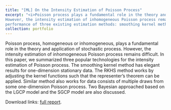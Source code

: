 ```yaml
---
title: "[ML] On the Intensity Estimation of Poisson Process"
excerpt: "<i>Poisson process plays a fundamental role in the theory and application of stochastic process. 
However, the intensity estimation of inhomogeneous Poisson process remains difficult. In this paper, we compared the 
performance of three existing estimation methods: smoothing kernel method, Mercer kernel method, and Bayesian method.</i><br/><br/><img src='/images/projects_10702_eq.png'>"
collection: portfolio
---
```


Poisson process, homogeneous or inhomogeneous, plays a fundamental role in the theory and application of stochastic process. 
However, the intensity estimation of inhomogeneous Poisson process remains difficult. 
In this paper, we summarized three popular technologies for the intensity estimation of Poisson process. 
The smoothing kernel method has elegant results for one-dimension stationary data. The RKHS method works 
by adjusting the kernel functions such that the representer’s theorem can be applied. Similar 
method also works for data consists of multiple draws from some one-dimension Poisson process. 
Two Bayesian approached based on the LGCP model and the SGCP model are also discussed.

Download links: [full report](https://ycruan.github.io/files/10702_final_report.pdf).